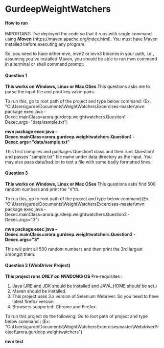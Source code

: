 # GurdeepWeightWatchers

#### How to run ####
IMPORTANT: I've deployed the code so that it runs with single command using **_Maven_** (https://maven.apache.org/index.html). You must have Maven installed before executing any program.

So, you need to have either mvn, mvn2 or mvn3 binaries in your path, i.e., assuming you've installed Maven, you should be able to run mvn command in a terminal or shell command prompt.

#### Question 1 ####
**This works on Windows, Linux or Mac OSes**
This questions asks me to parse the input file and print key value pairs.

To run this, go to root path of the project and type below command: (Ex. "C:\Users\gurde\Documents\WeightWatchersExcercises-master\mvn package exec:java -Dexec.mainClass=arora.gurdeep.weightwatchers.Question1 -Dexec.args="data/sample.txt")

**mvn package exec:java -Dexec.mainClass=arora.gurdeep.weightwatchers.Question1 -Dexec.args="data/sample.txt"**

This first compiles and packages Question1 class and then runs Question1 and passes "sample.txt" file name under data directory as the input. You may also pass data/bad.txt to test a file with some badly formatted lines.


#### Question 3 ####
**This works on Windows, Linux or Mac OSes**
This questions asks find 500 random numbers and print the "n"th.

To run this, go to root path of the project and type below command:(Ex. "C:\Users\gurde\Documents\WeightWatchersExcercises-master\mvn package exec:java -Dexec.mainClass=arora.gurdeep.weightwatchers.Question3 -Dexec.args="3")

**mvn package exec:java -Dexec.mainClass=arora.gurdeep.weightwatchers.Question3 -Dexec.args="3"**

This will print all 500 random numbers and then print the 3rd largest amongst them.

#### Question 2 (WebDriver Project) 
**This project runs _ONLY on WINDOWS_ OS**
Pre-requisites : 
1. Java (JRE and JDK should be installed and JAVA_HOME should be set.)
2. Maven should be installed.
3. This project uses 3.x version of Selenium Webriver. So you need to have latest firefox version.
4. Browsers supported: Chrome and Firefox.

To run this project do the following: 
Go to root path of project and type below command : (Ex: "C:\Users\gurde\Documents\WeightWatchersExcercisesmaster\WebdriverProject\arora.gurdeep.weightwatchers")

**mvn test**
